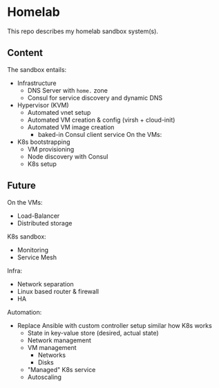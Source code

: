 # Homelab
This repo describes my homelab sandbox system(s).

## Content
The sandbox entails:
* Infrastructure
    * DNS Server with `home.` zone
    * Consul for service discovery and dynamic DNS
* Hypervisor (KVM)
    * Automated vnet setup
    * Automated VM creation & config (virsh + cloud-init)
    * Automated VM image creation
        * baked-in Consul client service
On the VMs:
* K8s bootstrapping
    * VM provisioning
    * Node discovery with Consul
    * K8s setup

## Future
On the VMs:
* Load-Balancer
* Distributed storage

K8s sandbox:
* Monitoring
* Service Mesh

Infra:
* Network separation
* Linux based router & firewall
* HA

Automation:
* Replace Ansible with custom controller setup similar how K8s works
    * State in key-value store (desired, actual state)
    * Network management
    * VM management
        * Networks
        * Disks
    * "Managed" K8s service
    * Autoscaling

